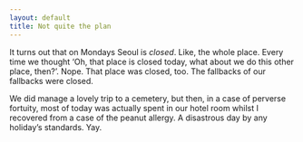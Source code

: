 ```yaml
---
layout: default
title: Not quite the plan
---
```


It turns out that on Mondays Seoul is *closed*. Like, the whole place. Every time we thought ‘Oh, that place is closed today, what about we do this other place, then?’. Nope. That place was closed, too. The fallbacks of our fallbacks were closed.

We did manage a lovely trip to a cemetery, but then, in a case of perverse fortuity, most of today was actually spent in our hotel room whilst I recovered from a case of the peanut allergy. A disastrous day by any holiday’s standards. Yay.